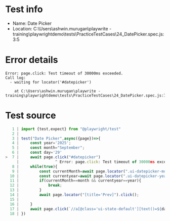 # Test info

- Name: Date Picker
- Location: C:\Users\ashwin.murugan\playwrite -training\playwrightdemo\tests\PracticeTestCases\24_DatePicker.spec.js:3:5

# Error details

```
Error: page.click: Test timeout of 30000ms exceeded.
Call log:
  - waiting for locator('#datepicker')

    at C:\Users\ashwin.murugan\playwrite -training\playwrightdemo\tests\PracticeTestCases\24_DatePicker.spec.js:7:16
```

# Test source

```ts
   1 | import {test,expect} from "@playwright/test"
   2 |
   3 | test("Date Picker",async({page})=>{
   4 |     const year='2025';
   5 |     const month="September";
   6 |     const day='29'
>  7 |     await page.click("#datepicker")
     |                ^ Error: page.click: Test timeout of 30000ms exceeded.
   8 |     while(true){
   9 |         const currentMonth=await page.locator(".ui-datepicker-month").textContent();
  10 |         const currentyear=await page.locator(".ui-datepicker-year").textContent();
  11 |         if(currentMonth==month && currentyear==year){
  12 |             break;
  13 |         }
  14 |         await page.locator("[title='Prev]").click();
  15 |
  16 |     }
  17 |     await page.click(`//a[@class='ui-state-default'][text()=${day}]`);
  18 | })
```